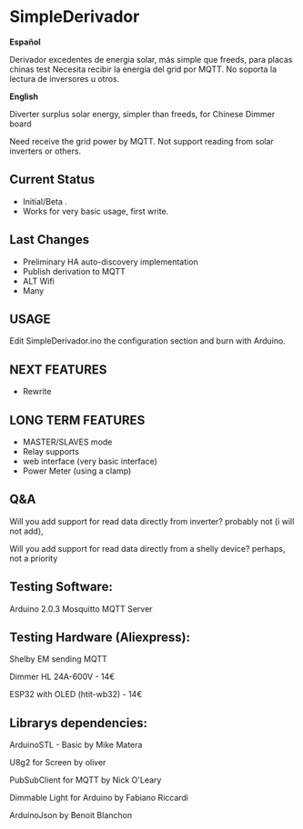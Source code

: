 # SimpleDerivador

**Español**

Derivador excedentes de energia solar, más simple que freeds, para placas chinas
test
Necesita recibir la energia del grid por MQTT. No soporta la lectura de  inversores u otros.

**English**

Diverter surplus solar energy, simpler than freeds, for Chinese Dimmer board

Need receive the grid power by MQTT. Not support reading from  solar inverters or others.


## Current Status
  * Initial/Beta .
  * Works for very basic usage, first write.

## Last Changes
  * Preliminary HA auto-discovery implementation
  * Publish derivation to MQTT 
  * ALT Wifi
  * Many

## USAGE

Edit SimpleDerivador.ino the configuration section and burn with Arduino.

## NEXT FEATURES
  * Rewrite

## LONG TERM FEATURES
  * MASTER/SLAVES mode
  * Relay supports
  * web interface (very basic interface)
  * Power Meter (using a clamp)

## Q&A

Will you add support for read data directly from inverter? probably not (i will not add), 

Will you add support for read data directly from a shelly device? perhaps, not a priority


## Testing Software:

Arduino 2.0.3
Mosquitto MQTT Server

## Testing Hardware (Aliexpress):

Shelby EM sending MQTT 

Dimmer HL 24A-600V - 14€

ESP32 with OLED (htit-wb32) - 14€

## Librarys dependencies:

ArduinoSTL - Basic by Mike Matera

U8g2 for Screen by oliver

PubSubClient for MQTT by Nick O'Leary

Dimmable Light for Arduino by Fabiano Riccardi

ArduinoJson by Benoit Blanchon